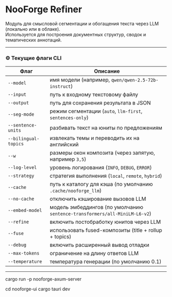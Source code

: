 # NooForge Refiner

Модуль для смысловой сегментации и обогащения текста через LLM (локально или в облаке).  
Используется для построения документных структур, сводок и тематических аннотаций.

---

### ⚙️ Текущие флаги CLI

| Флаг | Описание |
|------|-----------|
| `--model` | имя модели (например, `qwen/qwen-2.5-72b-instruct`) |
| `--input` | путь к входному текстовому файлу |
| `--output` | путь для сохранения результата в JSON |
| `--seg-mode` | режим сегментации (`auto`, `llm-first`, `sentences-only`) |
| `--sentence-units` | разбивать текст на юниты по предложениям |
| `--bilingual-topics` | извлекать темы и переводить их на английский |
| `--w` | размеры окон композита (через запятую, например `3,5`) |
| `--log-level` | уровень логирования (`INFO`, `DEBUG`, `ERROR`) |
| `--strategy` | стратегия выполнения (`local`, `remote`, `hybrid`) |
| `--cache` | путь к каталогу для кэша (по умолчанию `.cache/nooforge_llm`) |
| `--no-cache` | отключить кэширование вызовов LLM |
| `--embed-model` | модель эмбеддингов (по умолчанию `sentence-transformers/all-MiniLM-L6-v2`) |
| `--refine` | включить постобработку юнитов через LLM |
| `--fuse` | использовать fused-композиты (title + rollup + topics) |
| `--debug` | включить расширенный вывод отладки |
| `--max-tokens` | ограничение на длину ответов LLM |
| `--temperature` | температура генерации (по умолчанию 0.1) |

---

cargo run -p nooforge-axum-server

cd nooforge-ui
cargo tauri dev

